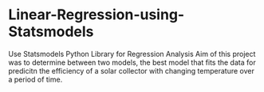 # Linear-Regression-using-Statsmodels

Use Statsmodels Python Library for Regression Analysis
Aim of this project was to determine between two models, the best model that fits the data for predicitn the efficiency of a solar collector with changing 
temperature over a period of time. 
